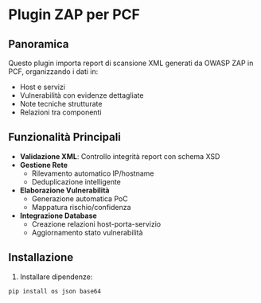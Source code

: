 # Plugin ZAP per PCF

## Panoramica
Questo plugin importa report di scansione XML generati da OWASP ZAP in PCF, organizzando i dati in:
- Host e servizi
- Vulnerabilità con evidenze dettagliate
- Note tecniche strutturate
- Relazioni tra componenti

## Funzionalità Principali
- **Validazione XML**: Controllo integrità report con schema XSD
- **Gestione Rete**
  - Rilevamento automatico IP/hostname
  - Deduplicazione intelligente
- **Elaborazione Vulnerabilità**
  - Generazione automatica PoC
  - Mappatura rischio/confidenza
- **Integrazione Database**
  - Creazione relazioni host-porta-servizio
  - Aggiornamento stato vulnerabilità

## Installazione
1. Installare dipendenze:
```bash
pip install os json base64
